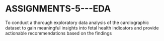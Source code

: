 # ASSIGNMENTS-5---EDA
To conduct a thorough exploratory data analysis of the cardiographic dataset to gain meaningful insights into fetal health indicators and provide actionable recommendations based on the findings
